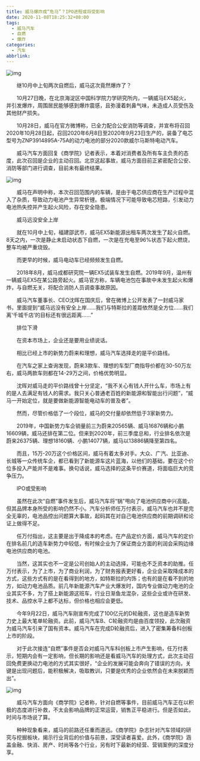 ```yaml
---
title: 威马爆炸成“危马”？IPO进程或将受影响
date: 2020-11-08T18:25:32+08:00
tags:
  - 威马汽车
  - 自燃
  - 爆炸
categories:
  - 汽车
abbrlink:
---
```


![img](https://cdn.jsdelivr.net/gh/yakeing/Documentation@main/Hexo/images/f0f2-kcieyvz9336858.jpg)

　　继10月中上旬两次自燃后，威马这次竟然爆炸了？

　　10月27日晚，在北京海淀区中国科学院力学研究所内，一辆威马EX5起火，并引发爆炸，周围居民能够感到爆炸震感，且弥漫着刺鼻气味，未造成人员受伤及其他财产损失。

　　10月28日，威马在官方微博称，已全力配合公安消防等调查，并宣布将召回2020年10月28日起，召回2020年6月8日至2020年9月23日生产的，装备了电芯型号为ZNP3914895A-75A的动力电池的部分2020款威尔马斯特电动汽车。

　　威马汽车方面回复《商学院》记者表示，本着对消费者及所有车主负责的态度，此次召回是企业的主动召回。北京这起事故，威马方面目前正紧密配合公安、消防等部门进行调查，目前未有最终结果。

![img](https://cdn.jsdelivr.net/gh/yakeing/Documentation@main/Hexo/images/5bc1-kcieyvz9336950.jpg)

　　威马在声明中称，本次召回范围内的车辆，是由于电芯供应商在生产过程中混入了杂质，导致动力电池产生异常析锂。极端情况下可能导致电芯短路，引发动力电池热失控并产生起火风险，存在安全隐患。

　　威马远没安全上岸

　　就在10月中上旬，福建邵武市，威马EX5新能源出租车两次发生了起火自燃。8天之内，一次是静止未启动状态下自燃，一次是在充电至96%状态下起火燃烧，整车均被严重烧毁。

　　而更早的时候，威马电动车已经频频发生自燃。

　　2018年8月，威马成都研究院一辆EX5试装车发生自燃。2019年9月，温州有一辆威马EX5在某公路旁起火。威马官方称，车辆电池包在事故中未发生起火和爆炸，与自燃无关，将配合消防人员调查事故原因。

　　威马汽车董事长、CEO沈晖在国庆后，曾在微博上公开发表了一封威马家书，里面提到“威马远没有安全上岸……我们与特斯拉的差距依然是全方位……我们离‘千城千店’的目标还有很远距离……”

　　排位下滑

　　在资本市场上，企业还是要用业绩说话。

　　相比已经上市的新势力蔚来和理想，威马汽车选择走的是平价路线。

　　在汽车之家上查询发现，蔚来3款车、理想的车型厂商指导价都在30-50万左右，威马两款车则都在14-29万之间，价格优势明显。

　　沈晖对威马走的平价路线曾十分坚定，“我不关心有钱人开什么车，市场上有的是人去满足有钱人的需求。我只关心普通老百姓的新能源和智能出行问题”，“威马一开始定位，就是要做新能源智能电动车的普及者”。

　　然而，尽管价格低了一个段位，威马的交付量却依然低于3家新势力。

　　2019年，中国新势力车企销量前三为蔚来20565辆、威马16876辆和小鹏16609辆，威马还排在第二位。但来到2020年，前三季度总和，行业排名依次是蔚来26375辆、理想18160辆、小鹏14077辆，威马以13886辆降至第四名。

　　而且，15万-20万这个价格区间，威马有着太多对手。大众、广汽、比亚迪、长城等一众传统车企，都已看到了新能源车这片蓝海，以他们的基础，要在这个价位多投入产能并不是难事。换句话说，威马选择的这条平价赛道，将面临巨大的竞争压力。

　　IPO或受影响

　　虽然在此次“自燃”事件发生后，威马汽车将“锅”甩向了电池供应商中兴高能，但其品牌本身所受的影响仍然不小。汽车分析师任万付表示，威马汽车也并不是完全无辜的，电池品控出问题算大事故，起码其在对自己电池供应商的前期调研和论证上做得不足。

　　任万付指出，这主要是出于降成本的考虑。在产品定价方面，威马汽车的定价在排名前几的造车新势力中较低，有时候企业为了保证商业方面的利润会采购边缘电池供应商的电池。

　　当然，这其实也不一定是公司创始人的主动选择，可能也不乏资本的助推。任万付表示，为了上市，为了商业利润，为了财务报表更好看，企业会采取降成本的方式，这些方式有的是在看得到的地方，如特斯拉的内饰；也有的是在看不到的地方，如动力电池品质。前几年新能源汽车产业大爆发时，国内专业做动力电池的企业其实不多，为了搭上新能源这班车，行业日渐鱼龙混杂，这些企业或许在研发、技术、品控水平上都不达标，但价格也相应会更低。

　　今年9月22日，威马汽车刚宣布完成了100亿元的D轮融资，这也是造车新势力史上最大笔单轮融资。此前，威马汽车B、C轮融资均是由百度领投，此次融资为威马汽车引来了国有资本。威马汽车在完成D轮融资后，进入了密集筹备科创板上市的阶段。

　　对于此次接连“自燃”事件是否会对威马汽车科创板上市产生影响，任万付表示，短期内会有一定影响，但长期的影响还是看威马汽车的处理方式，此次主动召回免费更换动力电池的方式其实很好，“企业的发展可能会奔向了错误的方向，关键是出现问题后，能积极解决，吸取教训，只要是优秀的企业依然会在未来脱颖而出”。

![img](https://cdn.jsdelivr.net/gh/yakeing/Documentation@main/Hexo/images/1b3a-kcieyvz9337072.jpg)

　　威马汽车方面向《商学院》记者称，针对自燃等事件，目前威马汽车正在以积极的态度进行补救，不太会影响品牌的正常运营，销售正平稳进行。但是否如此，时间与市场说了算。

　　种种现象看来，威马的前路还任重而道远。《商学院》杂志针对汽车领域的研究与挖掘板块，揭示行业背后的价值与前景，深受读者喜爱。此外，《商学院》涵盖金融、快消、房产、时尚等各个行业，另有时下最新的经营、营销案例的深度分享。